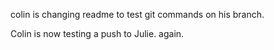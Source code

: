 colin is changing readme to test git commands on his branch.

Colin is now testing a push to Julie. again.  